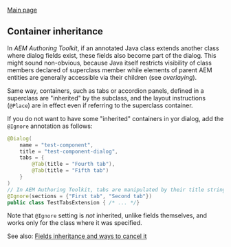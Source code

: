 [Main page](../../README.md)
## Container inheritance
In *AEM Authoring Toolkit*, if an annotated Java class extends another class where dialog fields exist, these fields also become part of the dialog. This might sound non-obvious, because Java itself restricts visibility of class members declared of superclass member  while elements of parent AEM entities are generally accessible via their children (see _overlaying_).

Same way, containers, such as tabs or accordion panels, defined in a superclass are "inherited" by the subclass, and the layout instructions (`@Place`) are in effect even if referring to the superclass container.

If you do not want to have some "inherited" containers in yor dialog, add the `@Ignore` annotation as follows:
```java
@Dialog(
    name = "test-component",
    title = "test-component-dialog",
    tabs = {
        @Tab(title = "Fourth tab"),
        @Tab(title = "Fifth tab")
    }
)
// In AEM Authoring Toolkit, tabs are manipulated by their title strings
@Ignore(sections = {"First tab", "Second tab"})
public class TestTabsExtension { /* ... */}
```
Note that `@Ignore` setting is *not* inherited, unlike fields themselves, and works only for the class where it was specified.

See also: [Fields inheritance and ways to cancel it](ReusingCode.md)
